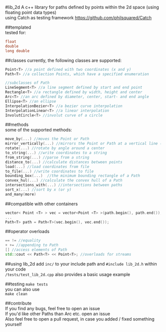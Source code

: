 #lib_2d
A c++ library for paths defined by points within the 2d space (using floating point data types)  
using Catch as testing framework https://github.com/philsquared/Catch  



##templated  
tested for:  

```cpp
float  
double  
long double
```


##classes
currently, the following classes are supported:  

```cpp
Point<T> //a point defined with two coordinates (x and y)  
Path<T> //a collection Points, which have a specified enumeration

//subclasses of Path
LineSegment<T> //a line segment defined by start and end point
Rectangle<T> //a rectangle defined by width, height and center
Arc<T> //an arc defined by diameter, center, start- and end angle
Ellipse<T> //an ellipse
InterpolationBezier<T> //a bezier curve interpolation  
InterpolationLinear<T> //a linear interpolation
InvolutCircle<T> //involut curve of a circle
```


##methods  
some of the supported methods:  

```cpp
move_by(...) //moves the Point or Path  
mirror_vertically(...) //mirrors the Point or Path at a vertical line (horizontally and point also supported)  
rotate(...) //rotate by angle around a center  
to_string(...) //write coordinates to a string  
from_string(...) //parse from a string
distance_to(...) //calculate distances between points
load(...) //load coordinates from file
to_file(...) //write coordinates to file  
bounding_box(...)  //the minimum bounding rectangle of a Path  
convex_hul(...) //calculate the convex hull of a Path  
intersections_with(...) //intersections between paths  
sort_x(...) //sort by x (or y)  
and_many(more)  
```  


##compatible with other containers  

```cpp
vector< Point <T> > vec = vector<Point <T> >(path.begin(), path.end());  
...  
Path<T> path = Path<T>(vec.begin(), vec.end());
```  


##operator overloads  

```cpp
== != //equality  
+ += //appending to Path  
[] //access elements of Path
std::cout << Path<T> << Point<T>; //overloads for streams
```  



##using lib_2d
add `inc/` to your include path and `#include lib_2d.h` within your code  
`/tests/test_lib_2d.cpp` also provides a basic usage example



##testing
`make tests`  
you can also use  
`make clean`  



##contribute  
If you find any bugs, feel free to open an issue  
If you'd like other Paths than Arc etc. open an issue  
Also feel free to open a pull request, in case you added / fixed something yourself
